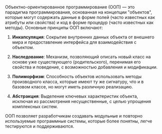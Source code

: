 Объектно-ориентированное программирование (ООП) — это парадигма программирования, основанная на концепции "объектов", которые могут содержать данные в форме полей (часто известных как атрибуты или свойства) и код в форме процедур (часто известных как методы). Основные принципы ООП включают:

1. **Инкапсуляция**: Сокрытие внутренних данных объекта от внешнего мира и предоставление интерфейса для взаимодействия с объектом.
    
2. **Наследование**: Механизм, позволяющий описать новый класс на основе уже существующего (родительского), перенимая его свойства и поведение, с возможностью добавления и модификации.
    
3. **Полиморфизм**: Способность объектов использовать методы производного класса, которые имеют ту же сигнатуру, что и в базовом классе, но могут иметь различную реализацию.
    
4. **Абстракция**: Выделение ключевых характеристик объекта, исключая из рассмотрения несущественные, с целью упрощения комплексных систем.
    

ООП позволяет разработчикам создавать модульные и повторно используемые программные системы, которые более понятны, легче тестируются и поддерживаются.